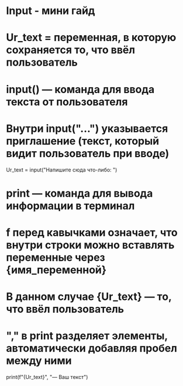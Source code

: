 # Input - мини гайд


# Ur_text = переменная, в которую сохраняется то, что ввёл пользователь
# input() — команда для ввода текста от пользователя
# Внутри input("...") указывается приглашение (текст, который видит пользователь при вводе)

Ur_text = input("Напишите сюда что-либо: ")

# print — команда для вывода информации в терминал
# f перед кавычками означает, что внутри строки можно вставлять переменные через {имя_переменной}
# В данном случае {Ur_text} — то, что ввёл пользователь
# "," в print разделяет элементы, автоматически добавляя пробел между ними

print(f"{Ur_text}", "— Ваш текст")

